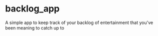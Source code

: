 # backlog_app
A simple app to keep track of your backlog of entertainment that you've been meaning to catch up to
